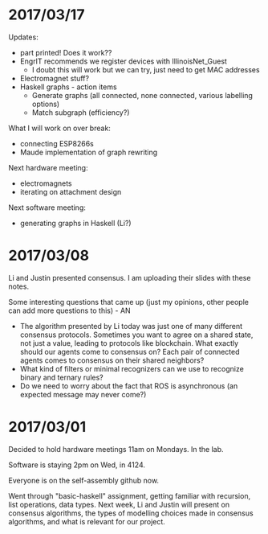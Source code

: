2017/03/17
==========

Updates:
-   part printed! Does it work??
-   EngrIT recommends we register devices with IllinoisNet_Guest
    -   I doubt this will work but we can try, just need to get MAC addresses
-   Electromagnet stuff?
-   Haskell graphs - action items
    -   Generate graphs (all connected, none connected, various labelling options)
    -   Match subgraph (efficiency?)

What I will work on over break:
-   connecting ESP8266s
-   Maude implementation of graph rewriting

Next hardware meeting:
-   electromagnets
-   iterating on attachment design

Next software meeting:
-   generating graphs in Haskell (Li?)

2017/03/08
==========

Li and Justin presented consensus. I am uploading their slides with these notes.

Some interesting questions that came up (just my opinions, other people can add
 more questions to this) - AN
 
-   The algorithm presented by Li today was just one of many different consensus
    protocols. Sometimes you want to agree on a shared state, not just a value,
    leading to protocols like blockchain. What exactly should our agents come to
    consensus on? Each pair of connected agents comes to consensus on their
    shared neighbors?
-   What kind of filters or minimal recognizers can we use to recognize binary
    and ternary rules?
-   Do we need to worry about the fact that ROS is asynchronous (an expected
    message may never come?)

2017/03/01
==========

Decided to hold hardware meetings 11am on Mondays. In the lab.

Software is staying 2pm on Wed, in 4124.

Everyone is on the self-assembly github now.

Went through "basic-haskell" assignment, getting familiar with recursion, list
operations, data types. Next week, Li and Justin will present on consensus
algorithms, the types of modelling choices made in consensus algorithms, and
what is relevant for our project.
